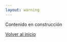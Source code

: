 ```yaml
---
layout: warning
---
```

<p>Contenido en construcción</p>

<a href="./index.html" class="btn-home">
    <i class="fa fa-long-arrow-left"></i> Volver al inicio
</a>